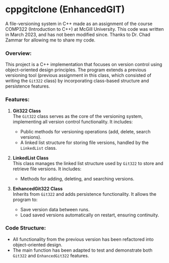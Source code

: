 # cppgitclone (EnhancedGIT)
A file-versioning system in C++ made as an assignment of the course COMP322 (Introduction to C++) at McGill University.
This code was written in March 2023, and has not been modified since.
Thanks to Dr. Chad Zammar for allowing me to share my code.

### Overview:
This project is a C++ implementation that focuses on version control using object-oriented design principles. The program extends a previous versioning tool (previous assignment in this class, which consisted of writing the `Git322` class) by incorporating class-based structure and persistence features.

### Features:

1. **Git322 Class**  
   The `Git322` class serves as the core of the versioning system, implementing all version control functionality. It includes:
   - Public methods for versioning operations (add, delete, search versions).
   - A linked list structure for storing file versions, handled by the `LinkedList` class.

2. **LinkedList Class**  
   This class manages the linked list structure used by `Git322` to store and retrieve file versions. It includes:
   - Methods for adding, deleting, and searching versions.

3. **EnhancedGit322 Class**  
   Inherits from `Git322` and adds persistence functionality. It allows the program to:
   - Save version data between runs.
   - Load saved versions automatically on restart, ensuring continuity.

### Code Structure:
- All functionality from the previous version has been refactored into object-oriented design.
- The main function has been adapted to test and demonstrate both `Git322` and `EnhancedGit322` features.

